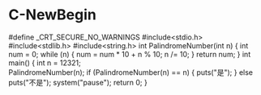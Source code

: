 # C-NewBegin 
#define _CRT_SECURE_NO_WARNINGS
#include<stdio.h>
#include<stdlib.h>
#include<string.h>
int PalindromeNumber(int n)
{
	int num = 0;
	while (n)
	{
		num = num * 10 + n % 10;
		n /= 10;
	}
	return num;
}
int main()
{
	int n = 12321;	
	PalindromeNumber(n);
	if (PalindromeNumber(n) == n)
	{
		puts("是");
	}
	else
		puts("不是");
	system("pause");
	return 0;
}
